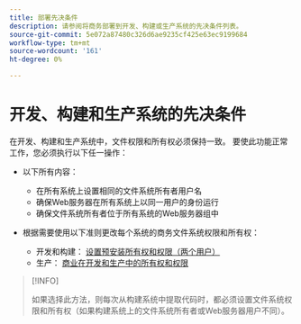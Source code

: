 ```yaml
---
title: 部署先决条件
description: 请参阅将商务部署到开发、构建或生产系统的先决条件列表。
source-git-commit: 5e072a87480c326d6ae9235cf425e63ec9199684
workflow-type: tm+mt
source-wordcount: '161'
ht-degree: 0%

---
```



# 开发、构建和生产系统的先决条件

在开发、构建和生产系统中，文件权限和所有权必须保持一致。 要使此功能正常工作，您必须执行以下任一操作：

- 以下所有内容：

   - 在所有系统上设置相同的文件系统所有者用户名
   - 确保Web服务器在所有系统上以同一用户的身份运行
   - 确保文件系统所有者位于所有系统的Web服务器组中

- 根据需要使用以下准则更改每个系统的商务文件系统权限和所有权：

   - 开发和构建： [设置预安装所有权和权限（两个用户）](file-system-permissions.md#set-up-two-owners-for-default-or-developer-mode)
   - 生产： [商业在开发和生产中的所有权和权限](file-system-permissions.md)

>[!INFO]
>
>如果选择此方法，则每次从构建系统中提取代码时，都必须设置文件系统权限和所有权（如果构建系统上的文件系统所有者或Web服务器用户不同）。
